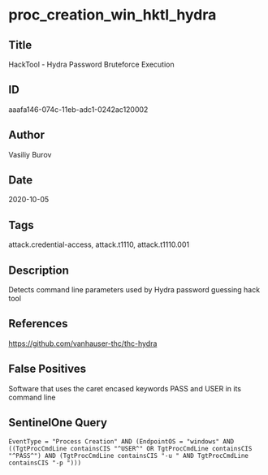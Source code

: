 # proc_creation_win_hktl_hydra

## Title
HackTool - Hydra Password Bruteforce Execution

## ID
aaafa146-074c-11eb-adc1-0242ac120002

## Author
Vasiliy Burov

## Date
2020-10-05

## Tags
attack.credential-access, attack.t1110, attack.t1110.001

## Description
Detects command line parameters used by Hydra password guessing hack tool

## References
https://github.com/vanhauser-thc/thc-hydra

## False Positives
Software that uses the caret encased keywords PASS and USER in its command line

## SentinelOne Query
```
EventType = "Process Creation" AND (EndpointOS = "windows" AND ((TgtProcCmdLine containsCIS "^USER^" OR TgtProcCmdLine containsCIS "^PASS^") AND (TgtProcCmdLine containsCIS "-u " AND TgtProcCmdLine containsCIS "-p ")))

```